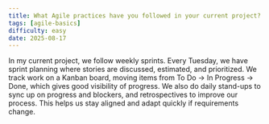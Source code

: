 ```yaml
---
title: What Agile practices have you followed in your current project?
tags: [agile-basics]
difficulty: easy
date: 2025-08-17
---
```


In my current project, we follow weekly sprints. Every Tuesday, we have sprint planning where stories are discussed, estimated, and prioritized. We track work on a Kanban board, moving items from To Do → In Progress → Done, which gives good visibility of progress. We also do daily stand-ups to sync up on progress and blockers, and retrospectives to improve our process. This helps us stay aligned and adapt quickly if requirements change.